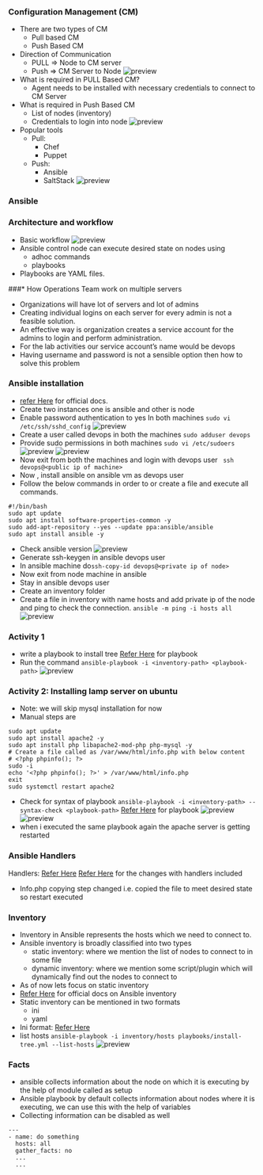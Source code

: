  ### Configuration Management (CM)
* There are two types of CM
   * Pull based CM
   * Push Based CM
* Direction of Communication
   * PULL => Node to CM server
   * Push => CM Server to Node
   ![preview](./Images/a1.png)
* What is required in PULL Based CM?
   * Agent needs to be installed with necessary credentials to connect to CM Server
* What is required in Push Based CM
   * List of nodes (inventory)
   * Credentials to login into node
   ![preview](./Images/a2.png)
* Popular tools
   * Pull:
      * Chef
      * Puppet
   * Push:
      * Ansible
      * SaltStack
![preview](./Images/a3.png)

### Ansible
### Architecture and workflow
* Basic workflow
![preview](./Images/a4.png)
* Ansible control node can execute desired state on nodes using
    * adhoc commands
    * playbooks
* Playbooks are YAML files.

###*  How Operations Team work on multiple servers
* Organizations will have lot of servers and lot of admins
* Creating individual logins on each server for every admin is not a feasible solution.
* An effective way is organization creates a service account for the admins to login and perform administration.
* For the lab activities our service account’s name would be devops
* Having username and password is not a sensible option then how to solve this problem

### Ansible installation
* [refer Here](https://docs.ansible.com/ansible/latest/installation_guide/installation_distros.html#installing-ansible-on-ubuntu) for official docs.
* Create two instances one is ansible and other is node
* Enable password authentication to yes In both machines `sudo vi /etc/ssh/sshd_config`
![preview](./Images/a6.png)
* Create a user called devops in both the machines `sudo adduser devops`
* Provide sudo permissions in both machines `sudo vi /etc/sudoers`
![preview](./Images/a7.png)
![preview](./Images/a8.png)
* Now exit from both the machines and login with devops user ` ssh devops@<public ip of machine>`
* Now , install ansible on ansible vm as devops user
* Follow the below commands in order to or create a file and execute all commands.
```
#!/bin/bash
sudo apt update
sudo apt install software-properties-common -y
sudo add-apt-repository --yes --update ppa:ansible/ansible
sudo apt install ansible -y
```
* Check ansible version 
![preview](./Images/a9.png)
* Generate ssh-keygen in ansible devops user
* In ansible machine do` ssh-copy-id devops@<private ip of node> `
* Now exit from node machine in ansible
* Stay in ansible devops user
* Create an inventory folder  
* Create  a file in inventory with name hosts and add private ip of the node and ping to check the connection. `ansible -m ping -i hosts all`
![preview](./Images/a10.png) 

###  Activity 1
* write a playbook to install tree
[Refer Here](https://github.com/jagadeesh9666/Ansible/commit/9a94bb68e66a94f913178585c42b9eb57210ee4e) for playbook
* Run the command `ansible-playbook -i <inventory-path> <playbook-path>`
![preview](./Images/a11.png)

### Activity 2: Installing lamp server on ubuntu
* Note: we will skip mysql installation for now
* Manual steps are
```
sudo apt update
sudo apt install apache2 -y
sudo apt install php libapache2-mod-php php-mysql -y
# Create a file called as /var/www/html/info.php with below content
# <?php phpinfo(); ?>
sudo -i
echo '<?php phpinfo(); ?>' > /var/www/html/info.php
exit
sudo systemctl restart apache2
```
* Check for syntax of playbook
` ansible-playbook -i <inventory-path> --syntax-check <playbook-path> `
[Refer Here](https://github.com/jagadeesh9666/Ansible/commit/42459ac18c4853dc042b8a28ed40d1158547d0ee?diff=split) for playbook
![preview](./Images/a12.png)
![preview](./Images/a13.png)
* when i executed the same playbook again the apache server is getting restarted

### Ansible Handlers
Handlers: [Refer Here](https://docs.ansible.com/ansible/latest/playbook_guide/playbooks_handlers.html#handlers)
[Refer Here](https://github.com/jagadeesh9666/Ansible/commit/8d60f7142679678100ebb8e1e18a47cc5700a19a) for the changes with handlers included
* Info.php copying step changed i.e. copied the file to meet desired state so restart executed

### Inventory
* Inventory in Ansible represents the hosts which we need to connect to.
* Ansible inventory is broadly classified into two types
     * static inventory: where we mention the list of nodes to connect to in some file
     * dynamic inventory: where we mention some script/plugin which will dynamically find out the nodes to connect to
* As of now lets focus on static inventory
* [Refer Here](https://docs.ansible.com/ansible/latest/inventory_guide/intro_inventory.html#inventory-basics-formats-hosts-and-groups) for official docs on Ansible inventory
* Static inventory can be mentioned in two formats
     * ini
     * yaml
* Ini format: [Refer Here](https://en.wikipedia.org/wiki/INI_file#:~:text=An%20INI%20file%20is%20a,sections%20that%20organize%20the%20properties.)
* list hosts `ansible-playbook -i inventory/hosts playbooks/install-tree.yml --list-hosts`
![preview](./Images/a15.png)

### Facts
* ansible collects information about the node on which it is executing by the help of module called as setup
* Ansible playbook by default collects information about nodes where it is executing, we can use this with the help of variables
* Collecting information can be disabled as well
```
---
- name: do something
  hosts: all
  gather_facts: no
  ...
  ...
```
